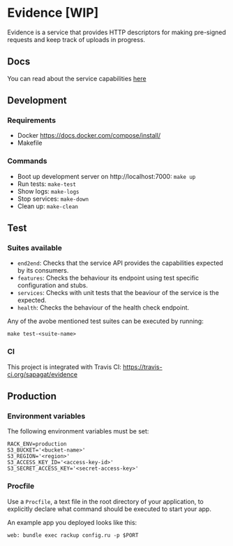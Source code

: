 # Evidence [WIP]




Evidence is a service that provides HTTP descriptors for making pre-signed requests and keep track of uploads in progress.

## Docs

You can read about the service capabilities [here](DOCS.md)

## Development

### Requirements

- Docker https://docs.docker.com/compose/install/
- Makefile

### Commands

- Boot up development server on http://localhost:7000: ``make up``
- Run tests: ``make-test``
- Show logs: ``make-logs``
- Stop services: ``make-down``
- Clean up: ``make-clean``


## Test

### Suites available

- ``end2end``: Checks that the service API provides the capabilities expected by its consumers.
- ``features``: Checks the behaviour its endpoint using test specific configuration and stubs.
- ``services``: Checks with unit tests that the beaviour of the service is the expected.
- ``health``: Checks the behaviour of the health check endpoint.

Any of the avobe mentioned test suites can be executed by running:

```
make test-<suite-name>
```

### CI

This project is integrated with Travis CI: https://travis-ci.org/sapagat/evidence

## Production

### Environment variables

The following environment variables must be set:

```
RACK_ENV=production
S3_BUCKET='<bucket-name>'
S3_REGION='<region>'
S3_ACCESS_KEY_ID='<access-key-id>'
S3_SECRET_ACCESS_KEY='<secret-access-key>'
```

### Procfile

Use a ``Procfile``, a text file in the root directory of your application, to explicitly declare what command should be executed to start your app.

An example app you deployed looks like this:

```
web: bundle exec rackup config.ru -p $PORT
```
